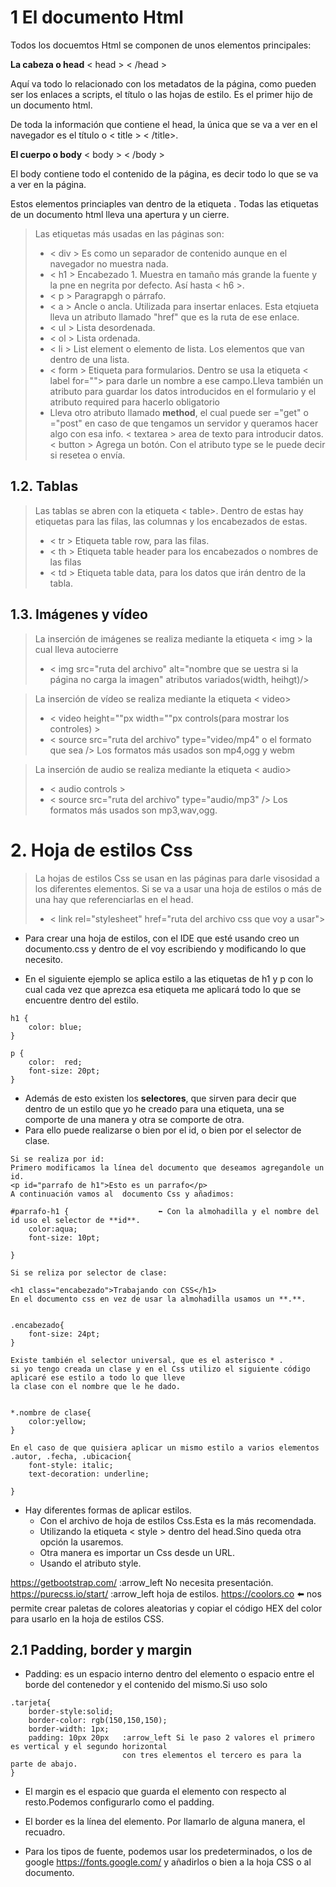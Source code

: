 # 1 El documento Html

Todos los docuemtos Html se componen de unos elementos principales:

**La cabeza o head**  < head > < /head > 

Aquí va todo lo relacionado con los metadatos de la página, como pueden ser los enlaces a scripts, el título o las hojas de estilo.
Es el primer hijo de un documento html.

De toda la información que contiene el head, la única que se va a ver en el navegador es el título o < title > < /title>.


**El cuerpo o body** < body > < /body >

El body contiene todo el contenido de la página, es decir todo lo que se va a ver en la página.

Estos elementos princiaples van dentro de la etiqueta <html> </html>.
Todas las etiquetas de un documento html lleva una apertura y un cierre.



>Las etiquetas más usadas en las páginas son:
> + < div > Es como un separador de contenido aunque en el navegador no muestra nada.
> + < h1 > Encabezado 1. Muestra en tamaño más grande la fuente y la pne en negrita por defecto. Así hasta < h6 >.
> + < p > Paragrapgh o párrafo.
> + < a > Ancle o ancla. Utilizada para insertar enlaces. Esta etqiueta lleva un atributo llamado "href" que es la ruta de ese enlace.
> + < ul > Lista desordenada.
> + < ol > Lista ordenada.
> + < li > List element o elemento de lista. Los elementos que van dentro de una lista.
> + < form > Etiqueta para formularios. Dentro se usa la etiqueta < label for=""> para darle un nombre a ese campo.Lleva también un atributo para guardar
> los datos introducidos en el formulario y el atributo required para hacerlo obligatorio
> + Lleva otro atributo llamado **method**, el cual puede ser ="get" o ="post" en caso de que tengamos un servidor y queramos hacer algo con esa info.
> < textarea > area de texto para introducir datos.
> < button > Agrega un botón. Con el atributo type se le puede decir si resetea o envía.

## 1.2. Tablas

>Las tablas se abren con la etiqueta < table>. Dentro de estas hay etiquetas para las filas, las columnas y los encabezados de estas.
> + < tr > Etiqueta table row, para las filas.
> + < th > Etiqueta table header para los encabezados o nombres de las filas
> + < td > Etiqueta table data, para los datos que irán dentro de la tabla.

## 1.3. Imágenes y vídeo
>La inserción de imágenes se realiza mediante la etiqueta < img > la cual lleva autocierre
> + < img src="ruta del archivo" alt="nombre que se uestra si la página no carga la imagen" atributos variados(width, heihgt)/>

>La inserción de vídeo se realiza mediante la etiqueta < video>
> + < video height=""px width=""px controls(para mostrar los controles) >
> + < source src="ruta del archivo" type="video/mp4" o el formato que sea /> Los formatos más usados son mp4,ogg y webm

>La inserción de audio se realiza mediante la etiqueta < audio>
> + < audio controls >
> + < source src="ruta del archivo" type="audio/mp3" /> Los formatos más usados son mp3,wav,ogg.


# 2. Hoja de estilos Css
>La hojas de estilos Css se usan en las páginas para darle visosidad a los diferentes elementos.
>Si se va a usar una hoja de estilos o más de una  hay que referenciarlas en el head.
> + < link rel="stylesheet" href="ruta del archivo css que voy a usar">

+ Para crear una hoja de estilos, con el IDE que esté usando creo un documento.css y dentro de el voy escribiendo y modificando lo que necesito.

+ En el siguiente ejemplo se aplica estilo a las etiquetas de h1 y p con lo cual cada vez que aprezca esa etiqueta me aplicará todo lo que se encuentre dentro del estilo.
```
h1 {
    color: blue;
}

p {
    color:  red;
    font-size: 20pt;
}
```

+ Además de esto existen los **selectores**, que sirven para decir que dentro de un estilo que yo he creado para una etiqueta,
  una se comporte de una manera y otra se comporte de otra.
+ Para ello puede realizarse o bien por el id, o bien por el selector de clase.

```
Si se realiza por id:
Primero modificamos la línea del documento que deseamos agregandole un id.
<p id="parrafo de h1">Esto es un parrafo</p>
A continuación vamos al  documento Css y añadimos:

#parrafo-h1 {                    ⬅️ Con la almohadilla y el nombre del id uso el selector de **id**.
    color:aqua;
    font-size: 10pt;

}

Si se reliza por selector de clase:

<h1 class="encabezado">Trabajando con CSS</h1>
En el documento css en vez de usar la almohadilla usamos un **.**.


.encabezado{
    font-size: 24pt;
}

Existe también el selector universal, que es el asterisco * .
si yo tengo creada un clase y en el Css utilizo el siguiente código aplicaré ese estilo a todo lo que lleve
la clase con el nombre que le he dado.


*.nombre de clase{
    color:yellow;
}

En el caso de que quisiera aplicar un mismo estilo a varios elementos
.autor, .fecha, .ubicacion{
    font-style: italic;
    text-decoration: underline;

}

```
 + Hay diferentes formas de aplicar estilos. 
    + Con el archivo de hoja de estilos Css.Esta es la más recomendada.
    + Utilizando la etiqueta < style > dentro del head.Sino queda otra opción la usaremos.
    + Otra manera es importar un Css desde un URL.
    + Usando el atributo style.


https://getbootstrap.com/ :arrow_left No necesita presentación.
https://purecss.io/start/ :arrow_left hoja de estilos.
https://coolors.co  ⬅️ nos permite crear paletas de colores aleatorias y copiar 
el código HEX del color para usarlo en la hoja de estilos CSS.

## 2.1 Padding, border y margin
+ Padding: es un espacio interno dentro del elemento o espacio entre el borde del contenedor
y el contenido del mismo.Si uso solo 
```
.tarjeta{
    border-style:solid;
    border-color: rgb(150,150,150);
    border-width: 1px;
    padding: 10px 20px   :arrow_left Si le paso 2 valores el primero es vertical y el segundo horizontal 
                         con tres elementos el tercero es para la parte de abajo.
}

```

+ El margin es el espacio que guarda el elemento con respecto al resto.Podemos configurarlo como el padding.

+ El border es la línea del elemento. Por llamarlo de alguna manera, el recuadro.

+ Para los tipos de fuente, podemos usar los predeterminados, o los de google 
https://fonts.google.com/ y añadirlos o bien a la hoja CSS o al documento.
